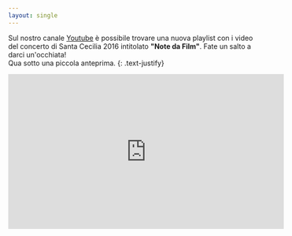 ```yaml
---
layout: single
---
```

Sul nostro canale [Youtube](https://www.youtube.com/user/BandaSCeciliaVIlla) è possibile trovare una nuova playlist con i video del concerto di Santa Cecilia 2016 intitolato **"Note da Film"**. Fate un salto a darci un'occhiata!  
Qua sotto una piccola anteprima.
{: .text-justify}

<iframe width="560" height="315" src="https://www.youtube.com/embed/videoseries?list=PLycGiRg32hEQvI5kCGTm3t4Mhlh6OAX7a" frameborder="0" allowfullscreen></iframe>